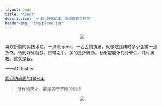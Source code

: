 ```yaml
---
layout: page
title: "About"
description: "一线代码搬运工，高级搬砖工程师"
header-img: "img/plane.jpg"
---
```


<center>
    <p><img src="http://dreamofbook.qiniudn.com/Zero.png" align="center"></p>
</center>

喜欢折腾的伪技术宅。一点点 geek，一丢丢的执著，就像吃烧烤时多少会撒一点孜然，恰到好处就够。日常之中，多的是折腾劲，也希望能添几分专注、几许勇敢。这就是我。

——ACRusher

[欢迎访问我的GitHub](https://github.com/ACRusher/)

> 所有的天才，都是源于不断的训练

<center>
    <p><img src="http://dreamofbook.qiniudn.com/hacker.png" align="center"></p>
</center>
